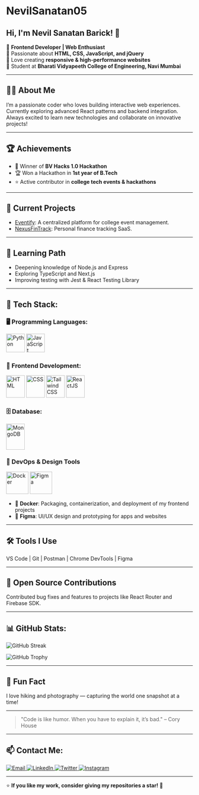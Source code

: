 # NevilSanatan05  
## Hi, I'm Nevil Sanatan Barick! 👋  

🔹 **Frontend Developer | Web Enthusiast**  
🔹 Passionate about **HTML, CSS, JavaScript, and jQuery**  
🔹 Love creating **responsive & high-performance websites**  
🔹 Student at **Bharati Vidyapeeth College of Engineering, Navi Mumbai**  

---

## 👨‍💻 About Me  
I’m a passionate coder who loves building interactive web experiences. Currently exploring advanced React patterns and backend integration. Always excited to learn new technologies and collaborate on innovative projects!

---

## 🏆 Achievements
- 🥇 Winner of **BV Hacks 1.0 Hackathon**  
- 🏆 Won a Hackathon in **1st year of B.Tech**  
- ⭐ Active contributor in **college tech events & hackathons**

---

## 🚧 Current Projects  
- [Eventify](https://eventify-ten-phi.vercel.app/): A centralized platform for college event management.  
- [NexusFinTrack](https://fintech-plum.vercel.app/): Personal finance tracking SaaS.

---

## 🎯 Learning Path  
- Deepening knowledge of Node.js and Express  
- Exploring TypeScript and Next.js  
- Improving testing with Jest & React Testing Library

---

<h2>🚀 Tech Stack:</h2>

### 🖥 Programming Languages:
<p>
<img src="https://upload.wikimedia.org/wikipedia/commons/c/c3/Python-logo-notext.svg" alt="Python" width="50" height="50" />
<img src="https://upload.wikimedia.org/wikipedia/commons/6/6a/JavaScript-logo.png" alt="JavaScript" width="50" height="50" />
</p>

### 🎨 Frontend Development:
<p>
<img src="https://upload.wikimedia.org/wikipedia/commons/6/61/HTML5_logo_and_wordmark.svg" alt="HTML" width="50" height="60" />
<img src="https://upload.wikimedia.org/wikipedia/commons/d/d5/CSS3_logo_and_wordmark.svg" alt="CSS" width="50" height="60" />
<img src="https://upload.wikimedia.org/wikipedia/commons/d/d5/Tailwind_CSS_Logo.svg" alt="Tailwind CSS" width="50" height="60" />
<img src="https://upload.wikimedia.org/wikipedia/commons/a/a7/React-icon.svg" alt="ReactJS" width="50" height="60" />
</p>

### 🗄️ Database:
<p>
<img src="https://cdn.worldvectorlogo.com/logos/mongodb-icon-1.svg" alt="MongoDB" width="50" height="70" />
</p>


### 🧰 DevOps & Design Tools  
<p>
<img src="https://cdn.jsdelivr.net/gh/devicons/devicon/icons/docker/docker-original-wordmark.svg" alt="Docker" width="60" height="60" />
<img src="https://upload.wikimedia.org/wikipedia/commons/3/33/Figma-logo.svg" alt="Figma" width="60" height="60" />
</p>

- 🐳 **Docker**: Packaging, containerization, and deployment of my frontend projects  
- 🎨 **Figma**: UI/UX design and prototyping for apps and websites

---

## 🛠️ Tools I Use  
VS Code | Git | Postman | Chrome DevTools | Figma

---

## 🤝 Open Source Contributions  
Contributed bug fixes and features to projects like React Router and Firebase SDK.

---

## 📊 GitHub Stats:
<p>
  <img src="https://github-readme-streak-stats.herokuapp.com/?user=NevilSanatan05&theme=dark&hide_border=false" alt="GitHub Streak" />
</p>

<p>
  <img src="https://github-profile-trophy.vercel.app/?username=NevilSanatan05&theme=radical" alt="GitHub Trophy" />
</p>


---

## 🎉 Fun Fact  
I love hiking and photography — capturing the world one snapshot at a time!

---

> "Code is like humor. When you have to explain it, it’s bad." – Cory House

---

## 📫 Contact Me:
<p>
<a href="mailto:nevilbarick69@gmail.com" target="_blank">
  <img src="https://img.shields.io/badge/Email-D14836?style=for-the-badge&logo=gmail&logoColor=white" alt="Email" />
</a>
<a href="https://www.linkedin.com/in/nevil-sanatan-barick-6980772b9/" target="_blank">
  <img src="https://img.shields.io/badge/LinkedIn-%230077B5.svg?style=for-the-badge&logo=linkedin&logoColor=white" alt="LinkedIn" />
</a>
<a href="https://x.com/BarickNevi48451" target="_blank">
  <img src="https://img.shields.io/badge/Twitter-%231DA1F2.svg?style=for-the-badge&logo=twitter&logoColor=white" alt="Twitter" />
</a>
<a href="https://www.instagram.com/nevilbarick/" target="_blank">
  <img src="https://img.shields.io/badge/Instagram-%23E4405F.svg?style=for-the-badge&logo=instagram&logoColor=white" alt="Instagram" />
</a>
</p>

---

⭐ **If you like my work, consider giving my repositories a star!** 🌟
